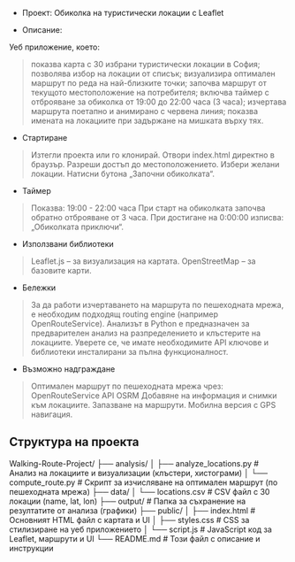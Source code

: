 - Проект: Обиколка на туристически локации с Leaflet

- Описание:

Уеб приложение, което:

> показва карта с 30 избрани туристически локации в София;
> позволява избор на локации от списък;
> визуализира оптимален маршрут по реда на най-близките точки;
> започва маршрут от текущото местоположение на потребителя;
> включва таймер с отброяване за обиколка от 19:00 до 22:00 часа (3 часа);
> изчертава маршрута поетапно и анимирано с червена линия;
> показва имената на локациите при задържане на мишката върху тях.

- Стартиране

> Изтегли проекта или го клонирай.
> Отвори index.html директно в браузър.
> Разреши достъп до местоположението.
> Избери желани локации.
> Натисни бутона „Започни обиколката“.

- Таймер
> Показва: 19:00 - 22:00 часа
> При старт на обиколката започва обратно отброяване от 3 часа.
> При достигане на 0:00:00 изписва: „Обиколката приключи“.

- Използвани библиотеки
> Leaflet.js – за визуализация на картата.
> OpenStreetMap – за базовите карти.

- Бележки
> За да работи изчертаването на маршрута по пешеходната мрежа, е необходим подходящ routing engine (например OpenRouteService).
> Анализът в Python е предназначен за предварителен анализ на разпределението и клъстерите на локациите.
> Уверете се, че имате необходимите API ключове и библиотеки инсталирани за пълна функционалност.

- Възможно надграждане
> Оптимален маршрут по пешеходната мрежа чрез:
> OpenRouteService API
> OSRM
> Добавяне на информация и снимки към локациите.
> Запазване на маршрути.
> Мобилна версия с GPS навигация.


## Структура на проекта

Walking-Route-Project/
├── analysis/
│ ├── analyze_locations.py # Анализ на локациите и визуализации (клъстери, хистограми)
│ └── compute_route.py # Скрипт за изчисляване на оптимален маршрут (по пешеходната мрежа)
├── data/
│ └── locations.csv # CSV файл с 30 локации (name, lat, lon)
├── output/ # Папка за съхранение на резултатите от анализа (графики)
├── public/
│ ├── index.html # Основният HTML файл с картата и UI
│ ├── styles.css # CSS за стилизиране на уеб приложението
│ └── script.js # JavaScript код за Leaflet, маршрути и UI
└── README.md # Този файл с описание и инструкции
